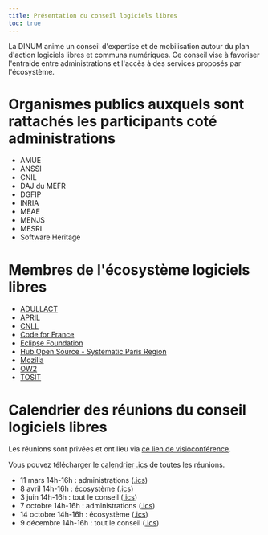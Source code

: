 ```yaml
---
title: Présentation du conseil logiciels libres
toc: true
---
```


La DINUM anime un conseil d'expertise et de mobilisation autour du plan d'action logiciels libres et communs numériques.  Ce conseil vise à favoriser l'entraide entre administrations et l'accès à des services proposés par l'écosystème.

# Organismes publics auxquels sont rattachés les participants coté administrations

- AMUE
- ANSSI
- CNIL
- DAJ du MEFR
- DGFIP
- INRIA
- MEAE
- MENJS
- MESRI
- Software Heritage

# Membres de l'écosystème logiciels libres

- [ADULLACT](https://adullact.org/)
- [APRIL](https://www.april.org/)
- [CNLL](https://cnll.fr/)
- [Code for France](https://codefor.fr/)
- [Eclipse Foundation](https://www.eclipse.org/org/foundation/)
- [Hub Open Source - Systematic Paris Region](https://systematic-paris-region.org/hubs-enjeux/hub-open-source/)
- [Mozilla](https://www.mozilla.org)
- [OW2](https://www.ow2.org)
- [TOSIT](https://tosit.fr)

# Calendrier des réunions du conseil logiciels libres

Les réunions sont privées et ont lieu via [ce lien de visioconférence](https://webinaire.numerique.gouv.fr//meeting/signin/362/creator/369/hash/84c9902a44b481830388d5d69c808eb669da0a5b).

Vous pouvez télécharger le [calendrier .ics](https://git.sr.ht/~etalab/logiciels-libres/blob/master/evenements/rdv-conseil-logiciels-libres.ics) de toutes les réunions.

- 11 mars 14h-16h : administrations ([.ics](https://git.sr.ht/~etalab/logiciels-libres/blob/master/evenements/conseil-logiciels-libres-reunion-administrations-1.ics))
- 8 avril 14h-16h : écosystème ([.ics](https://git.sr.ht/~etalab/logiciels-libres/blob/master/evenements/conseil-logiciels-libres-reunion-ecosysteme-1.ics))
- 3 juin 14h-16h : tout le conseil ([.ics](https://git.sr.ht/~etalab/logiciels-libres/blob/master/evenements/conseil-logiciels-libres-reunion-administrations-ecosysteme-1.ics))
- 7 octobre 14h-16h : administrations ([.ics](https://git.sr.ht/~etalab/logiciels-libres/blob/master/evenements/conseil-logiciels-libres-reunion-administrations-2.ics))
- 14 octobre 14h-16h : écosystème ([.ics](https://git.sr.ht/~etalab/logiciels-libres/blob/master/evenements/conseil-logiciels-libres-reunion-ecosysteme-2.ics))
- 9 décembre 14h-16h : tout le conseil ([.ics](https://git.sr.ht/~etalab/logiciels-libres/blob/master/evenements/conseil-logiciels-libres-reunion-administrations-ecosysteme-2.ics))
